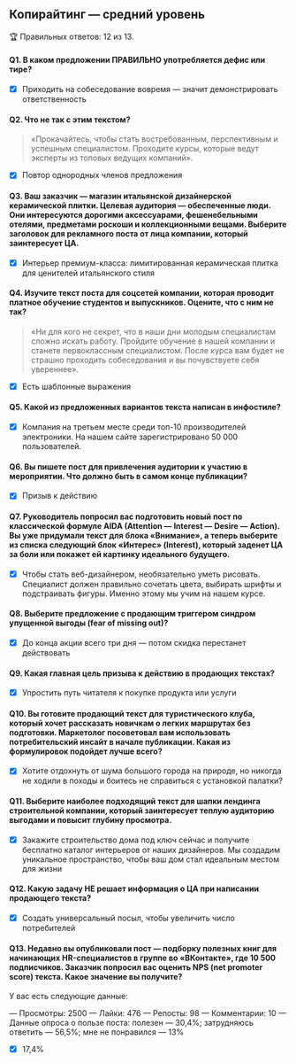 ## Копирайтинг — средний уровень

🏆 Правильных ответов: 12 из 13.

#### Q1. В каком предложении ПРАВИЛЬНО употребляется дефис или тире?

- [x] Приходить на собеседование вовремя — значит демонстрировать ответственность

#### Q2. Что не так с этим текстом?

> «Прокачайтесь, чтобы стать востребованным, перспективным и успешным специалистом. Проходите курсы, которые ведут эксперты из топовых ведущих компаний».

- [x] Повтор однородных членов предложения

#### Q3. Ваш заказчик — магазин итальянской дизайнерской керамической плитки. Целевая аудитория — обеспеченные люди. Они интересуются дорогими аксессуарами, фешенебельными отелями, предметами роскоши и коллекционными вещами. Выберите заголовок для рекламного поста от лица компании, который заинтересует ЦА.

- [x] Интерьер премиум-класса: лимитированная керамическая плитка для ценителей итальянского стиля

#### Q4. Изучите текст поста для соцсетей компании, которая проводит платное обучение студентов и выпускников. Оцените, что с ним не так?
> «Ни для кого не секрет, что в наши дни молодым специалистам сложно искать работу. Пройдите обучение в нашей компании и станете первоклассным специалистом. После курса вам будет не страшно проходить собеседования и вы почувствуете себя увереннее».

- [x] Есть шаблонные выражения

#### Q5. Какой из предложенных вариантов текста написан в инфостиле?

- [x] Компания на третьем месте среди топ-10 производителей электроники. На нашем сайте зарегистрировано 50 000 пользователей.

#### Q6. Вы пишете пост для привлечения аудитории к участию в мероприятии. Что должно быть в самом конце публикации?

- [x] Призыв к действию

#### Q7. Руководитель попросил вас подготовить новый пост по классической формуле AIDA (Attention — Interest — Desire — Action). Вы уже придумали текст для блока «Внимание», а теперь выберите из списка следующий блок «Интерес» (Interest), который заденет ЦА за боли или покажет ей картинку идеального будущего.

- [x] Чтобы стать веб-дизайнером, необязательно уметь рисовать. Специалист должен правильно сочетать цвета, выбирать шрифты и подстраивать фигуры. Именно этому мы учим на нашем курсе.

#### Q8. Выберите предложение с продающим триггером синдром упущенной выгоды (fear of missing out)?

- [x] До конца акции всего три дня — потом скидка перестанет действовать

#### Q9. Какая главная цель призыва к действию в продающих текстах?

- [x] Упростить путь читателя к покупке продукта или услуги

#### Q10. Вы готовите продающий текст для туристического клуба, который хочет рассказать новичкам о легких маршрутах без подготовки. Маркетолог посоветовал вам использовать потребительский инсайт в начале публикации. Какая из формулировок подойдет лучше всего?

- [x] Хотите отдохнуть от шума большого города на природе, но никогда не ходили в походы и боитесь не справиться с установкой палатки?

#### Q11. Выберите наиболее подходящий текст для шапки лендинга строительной компании, который заинтересует теплую аудиторию выгодами и повысит глубину просмотра.

- [x] Закажите строительство дома под ключ сейчас и получите бесплатно каталог интерьеров от наших дизайнеров. Мы создадим уникальное пространство, чтобы ваш дом стал идеальным местом для жизни

#### Q12. Какую задачу НЕ решает информация о ЦА при написании продающего текста?

- [x] Создать универсальный посыл, чтобы увеличить число потребителей

#### Q13. Недавно вы опубликовали пост — подборку полезных книг для начинающих HR-специалистов в группе во «ВКонтакте», где 10 500 подписчиков. Заказчик попросил вас оценить NPS (net promoter score) текста. Какое значение вы получите?

У вас есть следующие данные:

— Просмотры: 2500
— Лайки: 476
— Репосты: 98
— Комментарии: 10
— Данные опроса о пользе поста: полезен — 30,4%; затрудняюсь ответить — 56,5%; мне не понравился — 13%

- [x] 17,4%
